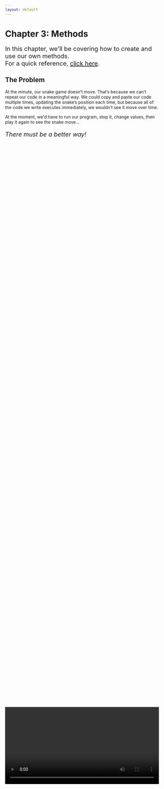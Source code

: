 ```yaml
---
layout: default
---
```


<h1>Chapter 3: Methods</h1>
<p style="font-size:20px">
In this chapter, we'll be covering how to create and use our own methods.
<br>
For a quick reference, <a href="../QuickReference/methods">click here</a>.
<br>
</p>



<h2>The Problem</h2>
At the minute, our snake game doesn’t move. That’s because we can’t repeat our code in a meaningful way. We could copy and paste our code multiple times, updating the snake’s position each time, but because all of the code we write executes immediately, we wouldn’t see it move over time.
<br>

At the moment, we'd have to run our program, stop it, change values, then play it again to see the snake move...
<br>

<p style="font-size:20px"><i>There must be a better way!</i></p>


<br>
<div style="display: flex; justify-content: center; align-items: center; height: 100%;">
  <video width="600" controls style="max-width: 100%;">
    <source src="{{ site.baseurl }}/Videos/Chapter3Start.mp4" type="video/mp4">
    Your browser does not support the video tag.
  </video>
</div>
<br>

In chapter 1 we briefly introduced the concept of method calls, where we run a “method” (a bundle of code) somewhere else, by using the name of the method, and round brackets.
<br>

Bundling together code in a method is useful for when we want to repeat multiple lines of code, or when we want to repeat code using different input data.
<br>

As we want our code to repeat over time, we can bundle it up inside a method that Processing will call for us 60 times a second. This will be the “Draw” method.
<br>


<br>
<h2 id="void_draw">void draw</h2>
Just like with variables, to create a method, we need to `declare` it.
<br>
Method declarations are made up in a similar way to variable declarations, in that they are made using the format of:
<blockquote style="font-size:20px">
TYPE NAME(){<br>
    //CODE<br>
}
</blockquote><br>

As well as running code, methods can return data back to where they are called from, which is why we need to include a `type` as well as a `name` for the method. This is commonly called the "return type" of the method, which we'll cover more in a future chapter!

As the draw method doesn’t need to return data (we’re just using it to run code!) we need to tell the method that it doesn’t have a return type. To do this, we use a return type of `void`, which means "nothing".
<br>


As an example, copy and paste the code below <b>into a new project</b>.
<br>

{% highlight java %}
int x = 0;

void draw(){
  println(x);
  x = x+1;
}
{% endhighlight %}

When you hit play, you should see numbers printing out into the console, increasing from zero.
<br>


<br>
<div style="display: flex; justify-content: center; align-items: center; height: 100%;">
  <video width="600" controls style="max-width: 100%;">
    <source src="{{ site.baseurl }}/Videos/voidDraw.mp4" type="video/mp4">
    Your browser does not support the video tag.
  </video>
</div>
<br>

<br>
<h2 id="curly_brackets"><a href="../Extras/Brackets">{ New Bracket Unlocked! }</a></h2>
<blockquote>
Curly brackets are used when we’re grouping code together in something called “scope”. In the example above, the draw method groups together the two lines of code printing out x and increasing its value, so that we know what code should be run when it is called. Variables created inside curly brackets can't be accessed from outside of them, as they would be "out of scope".

By convention, everything inside a pair of curly brackets should be indented using the tab key. To do this automatically, in Processing, press Ctrl and T.

To learn more, take a look at the quick reference page on brackets <a href="../Extras/Brackets">here</a>!
</blockquote>


<br>
<div style="display: flex; justify-content: center; align-items: center; height: 100%;">
  <video width="600" controls style="max-width: 100%;">
    <source src="{{ site.baseurl }}/Videos/scope.mp4" type="video/mp4">
    Your browser does not support the video tag.
  </video>
</div>
<br>

<br>
<h2  id="void_setup">void setup</h2>
Up until now, Processing has allowed us to write code outside of methods, but now that we’re using the draw method, we need to put any code that isn’t just variable declarations inside methods. So, anything where we’d like to run once at the start of the program (such as the size command) we need to put inside another method that Processing will call us, called “setup”.
<br>


This also means that whenever we want to assign a value to a variable, past initialisation, it has to be inside a method.
<br>


Add in the code below, in-between the declaration of the x variable, and void draw.
<br>

{% highlight java %}
void setup(){
  size(640,440);
}
{% endhighlight %}

<br>
This should now mean that when you run the program the size of the canvas is 640 pixels wide, and 440 pixels tall, as before.
The setup method will be called automatically by Processing, at the very start of the program.
<br>

<h3>A Few Notes</h3>
<ul>
<li>You may have noticed that we're now starting to write lines of code that don't have semicolons at the end. As a rule, semicolons are only needed at the end of lines that are instructions, as they terminate the line, and tell the computer to run the line of code. As method declarations are just setting up code to be run later, they themselves don't need semicolons, only the lines inside of them that contain instructions to be run later do!</li>

<li>The order of your methods isn't actually important, as the flow of code we discussed in Chapter 1 is actually only important when we're inside a method. By convention however, it's best to have your variable declarations up at the top, followed by your methods.</li>
</ul>
<br>


<br>
<div style="display: flex; justify-content: center; align-items: center; height: 100%;">
  <video width="600" controls style="max-width: 100%;">
    <source src="{{ site.baseurl }}/Videos/voidSetup.mp4" type="video/mp4">
    Your browser does not support the video tag.
  </video>
</div>
<br>


<br>
<h2 id="calling_your_own_methods">Calling Your Own Methods</h2>
Methods like `draw` and `setup` are special cases, where Processing will actively call them for us, but that doesn’t mean we can’t create methods of our own. We could, for example, bundle up all of the code related to drawing the snake in our snake game, and have only a single line of code in the draw method to handle this.<br>


Back in your snake project, bundle up the setup lines of code into a setup method, and the drawing code into a draw method. Your code should look something like this:

{% highlight java %}
int size = 40;
int snakeX = 200;
int snakeY = 200;
int appleX = 400;
int appleY = 200;

void setup(){
  //setup
  size(640,440);
  noStroke();
}

void draw(){
  //draw background
  background(50);
  
  //draw snake
  fill(0,255,0);
  rect(snakeX,snakeY,size,size);
  
  //draw apple
  fill(255,0,0);
  rect(appleX,appleY,size,size);
}
{% endhighlight %}
Create a new method called DrawSnake that has a return type of void, this can be placed somewhere at the bottom of the code for now. Move the lines of code that draw the snake inside the curly brackets of the DrawSnake method. Where you moved the code from, we’ll need to call the DrawSnake method, which we can do as we did for all of the other method calls:

{% highlight java %}
DrawSnake();
{% endhighlight %}
<br>

Your DrawSnake method should look like this:

{% highlight java %}
void DrawSnake(){
  //draw snake
  fill(0,255,0);
  rect(snakeX,snakeY,size,size);
}
{% endhighlight %}
<br>

As we’ve not defined any information to be passed to the DrawSnake method, we don’t need to put anything inside the round brackets, but we do still need them.
<br>

Repeat the above steps for the apple, creating a DrawApple method, that gets called from the draw method.
<br>

Your draw method should now look like this:<br>

{% highlight java %}
void draw(){
  //draw background
  background(50);
  
  DrawSnake();

  DrawApple();
}
{% endhighlight %}
<br>
Once you’re used to methods, this looks much easier to read and understand.
<br>

<br>
<div style="display: flex; justify-content: center; align-items: center; height: 100%;">
  <video width="600" controls style="max-width: 100%;">
    <source src="{{ site.baseurl }}/Videos/CallingYourOwnMethods.mp4" type="video/mp4">
    Your browser does not support the video tag.
  </video>
</div>
<br>

When we run our code, there still isn’t any movement, because we’re not updating the position of the snake or apple over time.
<br>

We could just add some code to our DrawSnake method, but we’ll want to make the movement more complicated in the future, as ultimately, moving the snake isn’t drawing the snake (methods should do one thing really well!).
Just before the draw snake method call in the draw method, add the line of code below:<br>

{% highlight java %}
snakeX = snakeX + 1;
{% endhighlight %}

When you run the code, you should now see that the snake moves across the screen.
<br>
<br>
<h3>Quick Task</h3>
<blockquote>
As we want to make the snake's movement more complicated in the future, we can put the line of code above into a method called MoveSnake. Make the MoveSnake method, and add the method call in before DrawSnake in the draw method.

</blockquote>


<br>
<div style="display: flex; justify-content: center; align-items: center; height: 100%;">
  <video width="600" controls style="max-width: 100%;">
    <source src="{{ site.baseurl }}/Videos/MovingTheSnake.mp4" type="video/mp4">
    Your browser does not support the video tag.
  </video>
</div>
<br>


<br>
<h2>Quick check!</h2>
Before you move on, let's have a quick check that you've got everything so far!
<div class="question1container" data-correct-answer="B">
    <h3>What are methods used for?</h3>
    <form id="quizForm">
        <input type="radio" id="option1" name="answer" value="A" data-feedback="That's not quite right, whilst we did make use of the draw and setup methods that Processing will call for us, they won't run completely on their own, and neither will our own methods!">
        <label for="option1">Grouping lines of code together, so that they run on their own.</label><br>
        <input type="radio" id="option2" name="answer" value="B" data-feedback="That's correct! Methods are used to group lines of code together so that we can run them from elsewhere in our code, meaning we can repeat them, pass in different information, or just make our code more readable!">
        <label for="option2">Grouping lines of code together, to be run from somewhere else.</label><br>
        <input type="radio" id="option3" name="answer" value="C" data-feedback="That's not quite right, whilst we did make use of Processing's draw method to animate the snake, this is specific to both the draw method, and to Processing.">
        <label for="option3">Allowing the code to show animations by running multiple times.</label><br>
        <input type="radio" id="option4" name="answer" value="D" data-feedback="That's not quite right, whilst using methods does make it easier to run code multiple times, repeating code isn't their only use.">
        <label for="option4">Allowing our program to run the same lines of code repeatedly.</label><br><br>
        <button type="button" onclick="checkAnswer('.question1container')">Submit</button><p id="result" class="result"></p>
    </form>
</div>

<div class="question2container" data-correct-answer="C">
    <h3>Which format is correct for declaring an empty method?</h3>
    <form id="quizForm">
        <input type="radio" id="option1" name="answer" value="A" data-feedback="That's not quite right, this line of code doesn't declare what return type the method will have!">
        <label for="option1">NAME(){}</label><br>
        <input type="radio" id="option2" name="answer" value="B" data-feedback="That's not quite right, methods need round brackets so that they can take in informations!">
        <label for="option2">TYPE NAME{}</label><br>
        <input type="radio" id="option3" name="answer" value="C" data-feedback="That's correct! Method declarations need a return type, name, round brackets to take in information, and curly brackets defining the scope for the code the method should run.">
        <label for="option3">TYPE NAME(){}</label><br>
        <input type="radio" id="option4" name="answer" value="D" data-feedback="That's not quite right, whilst method declarations do need round brackets so that they can take in information, the second pair of brackets should be curly brackets, to define the scope of the code that the method will run.">
        <label for="option4">TYPE NAME()()</label><br><br>
        <button type="button" onclick="checkAnswer('.question2container')">Submit</button><p id="result" class="result">  </p>
    </form>
</div>

<div class="question3container" data-correct-answer="C">
    <h3>Which line of code correctly starts to declares a new method, called "PrintVersion", and doesn't return a value?</h3>
    <form id="quizForm">
        <input type="radio" id="option1" name="answer" value="A" data-feedback="That's not quite right, the return type in the declaration should match the type name exactly, and in this case, void should be spelled with a lower-case V.">
        <label for="option1">Void PrintVersion(){</label><br>
        <input type="radio" id="option2" name="answer" value="B" data-feedback="That's not quite right, the format of this line of code is good, but this method would need to return an integer variable, which we haven't covered yet!">
        <label for="option2">int PrintVersion(){</label><br>
        <input type="radio" id="option3" name="answer" value="C" data-feedback="That's correct! This line of code would be correct for the first line of a declaration for a method called PrintVersion, which doesn't return a value.">
        <label for="option3">void PrintVersion(){</label><br>
        <input type="radio" id="option4" name="answer" value="D" data-feedback="That's not quite right, this line of code is missing the round brackets that methods need (even if they don't take in information!)">
        <label for="option4">void PrintVersion{</label><br><br>
        <button type="button" onclick="checkAnswer('.question3container')">Submit</button><p id="result" class="result">  </p>
    </form>
</div>

<br>
<br>
<h2 id="snake_video">Snake Game: Part 3</h2>
We've already covered the content in this video, but feel free to watch through what we've covered on methods as a reminder.
<div style="display: flex; justify-content: center; align-items: center; height: 100%;">
  <video width="600" controls style="max-width: 100%;">
    <source src="{{ site.baseurl }}/Videos/Chapter3Wrapup.mp4" type="video/mp4">
    Your browser does not support the video tag.
  </video>
</div>

<br>
<h2>Summary</h2>
Methods are useful for when we want to bundle code together, so that we can run it from elsewhere in our program! You should now be ready to move on to Chapter 4! Make sure to refer back to the <a href="../QuickReference/methods">quick reference for this chapter here</a>, and feel free to explore some questions if you'd like to learn more, in the Explore section below!

<h2>Extension Task</h2>
You don't need to complete this to move on, but feel free to be get creative!
<blockquote>
Create a new method called DrawBackground!<br>
Move the background command into this method, and call DrawBackground at the start of the draw method.<br>
Inside the DrawBackground method you can now make the background more complex!<br>
Try adding more shapes or use the <a href="https://processing.org/reference/text_.html" target="_blank">text</a> command to write SNAKE at the top of the canvas!
</blockquote>

<br>
<h2>Explore</h2>
<ul>
    <li><h3><a href="./classes#passing_parameters">How do I pass information into a method?</a></h3></li>
    <li><h3><a href="./functions">How do return information from a method?</a></h3></li>
</ul>


<h2>More Help</h2>
<ul>
    <li><h3><a href="https://youtu.be/4JzDttgdILQ?si=pYBtSPzcg6nuB3mV&t=3880" target="_blank">Program Flow, Setup and Draw</a></h3></li>
    <li><h3><a href="https://youtu.be/4JzDttgdILQ?si=wxK2gXITObzdD5uf&t=13429" target="_blank">Creating methods (refered to here as "functions")</a></h3></li>
</ul>

    

<p style="font-size: 30px; text-align: right;"><a href="./classes">Chapter 4 >></a></p>

<br>
<br>
<br>

	{% include quiz_script.html %}